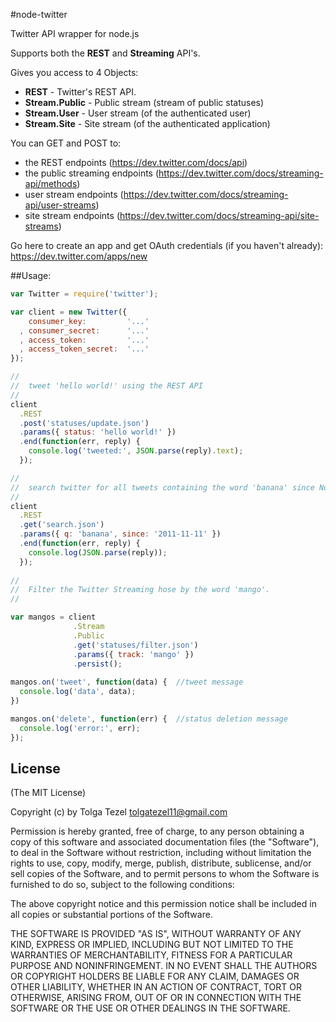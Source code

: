 #node-twitter

Twitter API wrapper for node.js

Supports both the **REST** and **Streaming** API's.

Gives you access to 4 Objects:

* **REST** -              Twitter's REST API. 
* **Stream.Public** -     Public stream (stream of public statuses)
* **Stream.User** -       User stream (of the authenticated user)
* **Stream.Site** -       Site stream (of the authenticated application)

You can GET and POST to:

* the REST endpoints (https://dev.twitter.com/docs/api)
* the public streaming endpoints (https://dev.twitter.com/docs/streaming-api/methods)
* user stream endpoints (https://dev.twitter.com/docs/streaming-api/user-streams) 
* site stream endpoints (https://dev.twitter.com/docs/streaming-api/site-streams)

Go here to create an app and get OAuth credentials (if you haven't already): https://dev.twitter.com/apps/new

##Usage:

```javascript
var Twitter = require('twitter');

var client = new Twitter({
    consumer_key:         '...'
  , consumer_secret:      '...'
  , access_token:         '...'
  , access_token_secret:  '...'
});

//
//  tweet 'hello world!' using the REST API
//
client
  .REST
  .post('statuses/update.json')
  .params({ status: 'hello world!' })
  .end(function(err, reply) {
    console.log('tweeted:', JSON.parse(reply).text);
  });

//
//  search twitter for all tweets containing the word 'banana' since Nov. 11, 2011
//
client
  .REST
  .get('search.json')
  .params({ q: 'banana', since: '2011-11-11' })
  .end(function(err, reply) {
    console.log(JSON.parse(reply));
  });
  
//
//  Filter the Twitter Streaming hose by the word 'mango'. 
//

var mangos = client
              .Stream
              .Public
              .get('statuses/filter.json')
              .params({ track: 'mango' })
              .persist();
  
mangos.on('tweet', function(data) {  //tweet message
  console.log('data', data);
})

mangos.on('delete', function(err) {  //status deletion message
  console.log('error:', err);
});

```

## License 

(The MIT License)

Copyright (c) by Tolga Tezel <tolgatezel11@gmail.com>

Permission is hereby granted, free of charge, to any person obtaining a copy
of this software and associated documentation files (the "Software"), to deal
in the Software without restriction, including without limitation the rights
to use, copy, modify, merge, publish, distribute, sublicense, and/or sell
copies of the Software, and to permit persons to whom the Software is
furnished to do so, subject to the following conditions:

The above copyright notice and this permission notice shall be included in
all copies or substantial portions of the Software.

THE SOFTWARE IS PROVIDED "AS IS", WITHOUT WARRANTY OF ANY KIND, EXPRESS OR
IMPLIED, INCLUDING BUT NOT LIMITED TO THE WARRANTIES OF MERCHANTABILITY,
FITNESS FOR A PARTICULAR PURPOSE AND NONINFRINGEMENT. IN NO EVENT SHALL THE
AUTHORS OR COPYRIGHT HOLDERS BE LIABLE FOR ANY CLAIM, DAMAGES OR OTHER
LIABILITY, WHETHER IN AN ACTION OF CONTRACT, TORT OR OTHERWISE, ARISING FROM,
OUT OF OR IN CONNECTION WITH THE SOFTWARE OR THE USE OR OTHER DEALINGS IN
THE SOFTWARE.